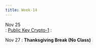 ```yaml
---
title: Week-14
---
```


Nov 25  
: [Public Key Crypto-1](https://purdue.brightspace.com/d2l/le/content/1216789/viewContent/19088038/View)
  : 

Nov 27 
: **Thanksgiving Break (No Class)**
